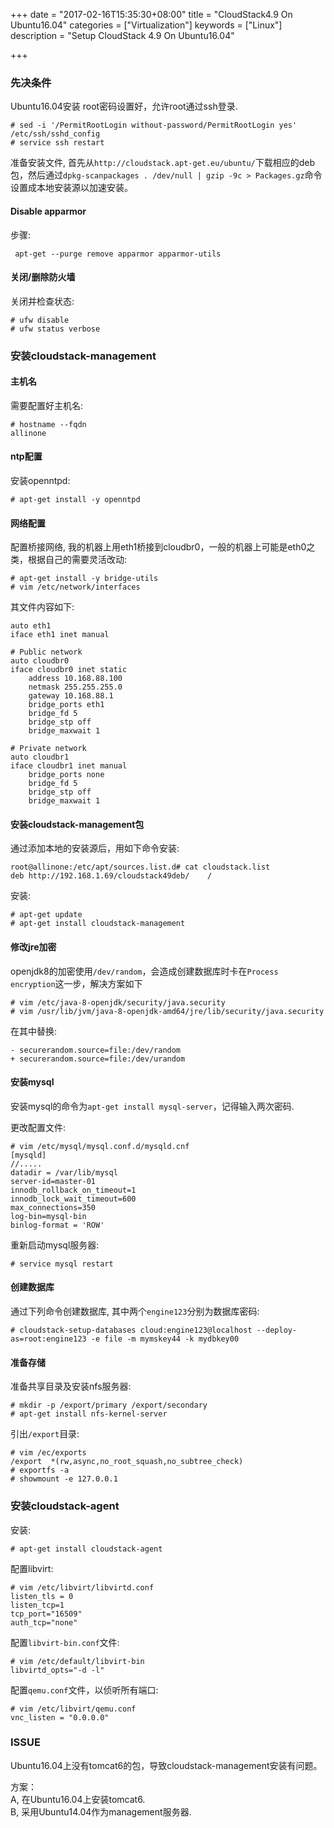 +++
date = "2017-02-16T15:35:30+08:00"
title = "CloudStack4.9 On Ubuntu16.04"
categories = ["Virtualization"]
keywords = ["Linux"]
description = "Setup CloudStack 4.9 On Ubuntu16.04"

+++
### 先决条件
Ubuntu16.04安装
root密码设置好，允许root通过ssh登录.

```
# sed -i '/PermitRootLogin without-password/PermitRootLogin yes' /etc/ssh/sshd_config
# service ssh restart
```

准备安装文件,
首先从`http://cloudstack.apt-get.eu/ubuntu/`下载相应的deb包，然后通过`dpkg-scanpackages
. /dev/null | gzip -9c > Packages.gz`命令设置成本地安装源以加速安装。

#### Disable apparmor
步骤:    

```
 apt-get --purge remove apparmor apparmor-utils
```
#### 关闭/删除防火墙
关闭并检查状态:    

```
# ufw disable
# ufw status verbose
```

### 安装cloudstack-management
#### 主机名
需要配置好主机名:    

```
# hostname --fqdn
allinone
```
#### ntp配置
安装openntpd:   

```
# apt-get install -y openntpd
```
#### 网络配置
配置桥接网络,
我的机器上用eth1桥接到cloudbr0，一般的机器上可能是eth0之类，根据自己的需要灵活改动:    

```
# apt-get install -y bridge-utils
# vim /etc/network/interfaces
```
其文件内容如下:    

```
auto eth1
iface eth1 inet manual

# Public network
auto cloudbr0
iface cloudbr0 inet static
    address 10.168.88.100
    netmask 255.255.255.0
    gateway 10.168.88.1
    bridge_ports eth1
    bridge_fd 5
    bridge_stp off
    bridge_maxwait 1

# Private network
auto cloudbr1
iface cloudbr1 inet manual
    bridge_ports none
    bridge_fd 5
    bridge_stp off
    bridge_maxwait 1
```
#### 安装cloudstack-management包
通过添加本地的安装源后，用如下命令安装:    

```
root@allinone:/etc/apt/sources.list.d# cat cloudstack.list 
deb http://192.168.1.69/cloudstack49deb/ 	/
```
安装:    

```
# apt-get update
# apt-get install cloudstack-management
```
#### 修改jre加密
openjdk8的加密使用`/dev/random`，会造成创建数据库时卡在`Process
encryption`这一步，解决方案如下

```
# vim /etc/java-8-openjdk/security/java.security
# vim /usr/lib/jvm/java-8-openjdk-amd64/jre/lib/security/java.security
```
在其中替换:    

```
- securerandom.source=file:/dev/random
+ securerandom.source=file:/dev/urandom
```

#### 安装mysql
安装mysql的命令为`apt-get install mysql-server`，记得输入两次密码.    

更改配置文件:    

```
# vim /etc/mysql/mysql.conf.d/mysqld.cnf
[mysqld]
//.....
datadir = /var/lib/mysql
server-id=master-01
innodb_rollback_on_timeout=1
innodb_lock_wait_timeout=600
max_connections=350
log-bin=mysql-bin
binlog-format = 'ROW'
```
重新启动mysql服务器:    

```
# service mysql restart
```
#### 创建数据库
通过下列命令创建数据库, 其中两个`engine123`分别为数据库密码:

```
# cloudstack-setup-databases cloud:engine123@localhost --deploy-as=root:engine123 -e file -m mymskey44 -k mydbkey00
```

#### 准备存储
准备共享目录及安装nfs服务器:    

```
# mkdir -p /export/primary /export/secondary
# apt-get install nfs-kernel-server
```
引出`/export`目录:    

```
# vim /ec/exports
/export  *(rw,async,no_root_squash,no_subtree_check)
# exportfs -a
# showmount -e 127.0.0.1
```
### 安装cloudstack-agent
安装:    

```
# apt-get install cloudstack-agent
```
配置libvirt:    

```
# vim /etc/libvirt/libvirtd.conf
listen_tls = 0
listen_tcp=1
tcp_port="16509"
auth_tcp="none"
```
配置`libvirt-bin.conf`文件:    

```
# vim /etc/default/libvirt-bin
libvirtd_opts="-d -l"
```
配置`qemu.conf`文件，以侦听所有端口:     

```
# vim /etc/libvirt/qemu.conf
vnc_listen = "0.0.0.0"
```

### ISSUE
Ubuntu16.04上没有tomcat6的包，导致cloudstack-management安装有问题。    

方案：   
A, 在Ubuntu16.04上安装tomcat6.    
B, 采用Ubuntu14.04作为management服务器.    
